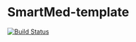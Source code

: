 # SmartMed-template
[![Build Status](https://travis-ci.com/arrathilar/smartmed-template.svg?branch=master)](https://travis-ci.com/username/projectname)
